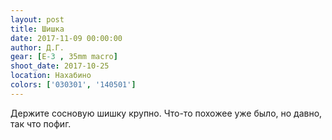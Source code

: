 ```yaml
---
layout: post
title: Шишка
date: 2017-11-09 00:00:00
author: Д.Г.
gear: [E-3 , 35mm macro]
shoot_date: 2017-10-25
location: Нахабино
colors: ['030301', '140501']
---
```

Держите сосновую шишку крупно. Что-то похожее уже было, но давно, так что пофиг.
